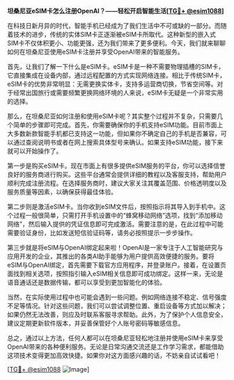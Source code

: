 **坦桑尼亚eSIM卡怎么注册OpenAI？——轻松开启智能生活[[TG💪+ @esim1088](https://t.me/s/esim1088)]**

在科技日新月异的时代，智能手机已经成为了我们生活中不可或缺的一部分。而随着技术的进步，传统的实体SIM卡正逐渐被eSIM卡所取代。这种新型的嵌入式SIM卡不仅体积更小、功能更强，还为我们带来了更多便利。今天，我们就来聊聊如何在坦桑尼亚使用eSIM卡注册并享受OpenAI带来的智能服务。

首先，让我们了解一下什么是eSIM卡。eSIM卡是一种不需要物理插槽的SIM卡，它直接集成在设备内部，通过远程配置的方式实现网络连接。相比于传统SIM卡，eSIM卡的优势非常明显：无需更换实体卡，支持多运营商切换，节省空间等。对于经常出国旅行或需要频繁更换网络环境的人来说，eSIM卡无疑是一个非常实用的选择。

那么，在坦桑尼亚如何注册和使用eSIM卡呢？其实整个过程并不复杂，只需要几个简单的步骤即可完成。首先，你需要确保你的手机支持eSIM功能。目前市面上大多数新款智能手机都已支持这一功能，但如果你不确定自己的手机是否兼容，可以通过查阅说明书或者在网上搜索具体型号来确认。如果支持eSIM功能，接下来就可以开始操作了。

第一步是购买eSIM卡。现在市面上有很多提供eSIM服务的平台，你可以选择信誉良好的服务商进行购买。这些平台通常会提供详细的教程以及客服支持，帮助用户顺利完成注册流程。在选择服务商时，建议大家关注其覆盖范围、价格透明度以及服务质量等因素，以确保获得最佳体验。

第二步则是激活eSIM卡。当你收到eSIM文件后，按照指示将其导入到手机中。这个过程一般很简单，只需打开手机设置中的“蜂窝移动网络”选项，找到“添加移动网络”，然后输入提供的凭证信息即可完成激活。需要注意的是，在此过程中可能需要验证身份，比如发送短信验证码等，请务必按照提示一步步操作。

第三步就是将eSIM与OpenAI绑定起来啦！OpenAI是一家专注于人工智能研究与应用开发的企业，其推出的各类AI助手能够为用户提供高效便捷的服务。要将eSIM与OpenAI绑定，首先需要下载官方应用程序，并登录账户。接着，在设置页面找到相关选项，按照指引输入eSIM相关信息即可成功绑定。这样一来，无论是语音通话还是数据传输，都可以享受到更加智能化的体验。

当然，在实际使用过程中也可能会遇到一些问题。例如网络连接不稳定、信号强度不足等情况。针对这些问题，我们可以尝试调整位置、重启设备等方式加以解决；如果仍然无法改善，则应及时联系客服寻求帮助。此外，为了保护个人信息安全，建议定期更新软件版本，并妥善保管好个人账号密码等敏感信息。

总之，通过以上方法，任何人都可以在坦桑尼亚轻松地注册并使用eSIM卡来享受OpenAI带来的各种便利服务。无论是日常沟通交流还是工作学习需求，都能借助这项技术变得更加高效快捷。如果你对这方面感兴趣的话，不妨亲自试试看吧！

[[TG💪+ @esim1088](https://t.me/s/esim1088) ![Image](https://i.postimg.cc/4NQfJmqS/Snipaste-2025-05-13-00-14-12.png)]